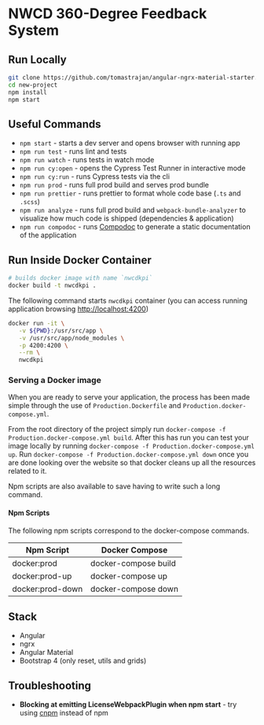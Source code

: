 # NWCD 360-Degree Feedback System

## Run Locally

```bash
git clone https://github.com/tomastrajan/angular-ngrx-material-starter.git new-project
cd new-project
npm install
npm start
```

## Useful Commands

* `npm start` - starts a dev server and opens browser with running app
* `npm run test` - runs lint and tests
* `npm run watch` - runs tests in watch mode
* `npm run cy:open` - opens the Cypress Test Runner in interactive mode
* `npm run cy:run` - runs Cypress tests via the cli
* `npm run prod` - runs full prod build and serves prod bundle
* `npm run prettier` - runs prettier to format whole code base (`.ts` and `.scss`)
* `npm run analyze` - runs full prod build and `webpack-bundle-analyzer` to visualize how much code is shipped (dependencies & application)
* `npm run compodoc` - runs [Compodoc](https://compodoc.app) to generate a static documentation of the application

## Run Inside Docker Container

```bash
# builds docker image with name `nwcdkpi`
docker build -t nwcdkpi .
```

The following command starts `nwcdkpi` container (you can access running application browsing <http://localhost:4200>)

```bash
docker run -it \
   -v ${PWD}:/usr/src/app \
   -v /usr/src/app/node_modules \
   -p 4200:4200 \
   --rm \
   nwcdkpi
```

### Serving a Docker image

When you are ready to serve your application, the process has been made simple through the use of `Production.Dockerfile` and `Production.docker-compose.yml`.

From the root directory of the project simply run `docker-compose -f Production.docker-compose.yml build`. After this has run you can test your image locally by running `docker-compose -f Production.docker-compose.yml up`. Run `docker-compose -f Production.docker-compose.yml down` once you are done looking over the website so that docker cleans up all the resources related to it.

Npm scripts are also available to save having to write such a long command.

#### Npm Scripts

The following npm scripts correspond to the docker-compose commands.

| Npm Script       | Docker Compose       |
| ---------------- | -------------------- |
| docker:prod      | docker-compose build |
| docker:prod-up   | docker-compose up    |
| docker:prod-down | docker-compose down  |

## Stack

* Angular
* ngrx
* Angular Material
* Bootstrap 4 (only reset, utils and grids)

## Troubleshooting

* **Blocking at emitting LicenseWebpackPlugin when npm start** - try using [cnpm](https://github.com/cnpm/cnpm) instead of npm

